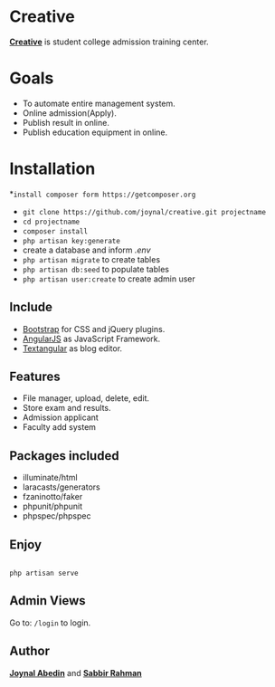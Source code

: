 # Creative

**[Creative](http://www.creativecoaching.com.bd)** is student college admission training center.

# Goals

* To automate entire management system.
* Online admission(Apply).
* Publish result in online.
* Publish education equipment in online.

# Installation

*`install composer form https://getcomposer.org`
* `git clone https://github.com/joynal/creative.git projectname`
* `cd projectname`
* `composer install`
* `php artisan key:generate`
*  create a database and inform *.env*
* `php artisan migrate` to create tables
* `php artisan db:seed` to populate tables
* `php artisan user:create` to create admin user

## Include

* [Bootstrap](http://getbootstrap.com) for CSS and jQuery plugins.
* [AngularJS](https://angularjs.org/) as JavaScript Framework.
* [Textangular](http://textangular.com/) as blog editor.

## Features

* File manager, upload, delete, edit.
* Store exam and results.
* Admission applicant
* Faculty add system

## Packages included

* illuminate/html
* laracasts/generators
* fzaninotto/faker
* phpunit/phpunit
* phpspec/phpspec

## Enjoy

```

php artisan serve
```
## Admin Views

Go to: `/login` to login.

## Author

**[Joynal Abedin](https://github.com/joynal)** and **[Sabbir Rahman](https://github.com/blackheartadhar)**
